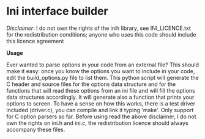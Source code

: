 Ini interface builder
=====================

_Disclaimer_: I do not own the rights of the inih library, see INI_LICENCE.txt for the redistribution conditions; anyone who uses this code should include this licence agreement

**Usage**

Ever wanted to parse options in your code from an external file? This should make it easy: once you know the options you want to include in your code, edit the build_options.py file to list them. This python script will generate the C header and source files for the options data structure and for the functions that will read these options from an ini file and will fill the options data structures accordingly. It will generate also a function that prints your options to screen. To have a sense on how this works, there is a test driver included (driver.c), you can compile and link it typing 'make'. Only support for C option parsers so far. Before using read the above disclaimer, I do not own the rights on ini.h and ini.c, the redistribution licence should always accompany these files.   
